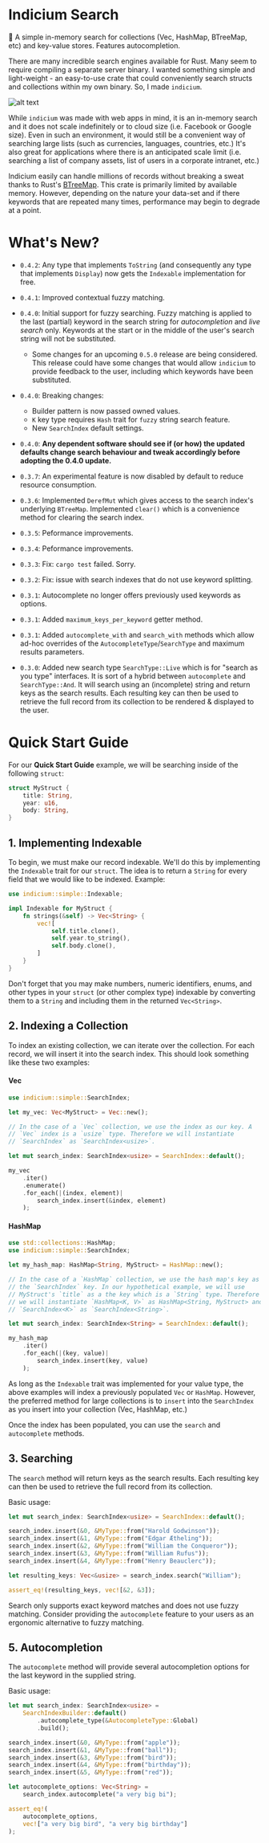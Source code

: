 # Indicium Search

🔎 A simple in-memory search for collections (Vec, HashMap, BTreeMap, etc) and
key-value stores. Features autocompletion.

There are many incredible search engines available for Rust. Many seem to
require compiling a separate server binary. I wanted something simple and
light-weight - an easy-to-use crate that could conveniently search structs and
collections within my own binary. So, I made `indicium`.

![alt text](https://www.arkiteq.ca/crates/indicium/banner.jpg "Indicium: A Simple In-Memory Search for Rust")

While `indicium` was made with web apps in mind, it is an in-memory search and
it does not scale indefinitely or to cloud size (i.e. Facebook or Google size).
Even in such an environment, it would still be a convenient way of searching
large lists (such as currencies, languages, countries, etc.) It's also great for
applications where there is an anticipated scale limit (i.e. searching a list of
company assets, list of users in a corporate intranet, etc.)

Indicium easily can handle millions of records without breaking a sweat thanks
to Rust's [BTreeMap](https://cglab.ca/~abeinges/blah/rust-btree-case/). This
crate is primarily limited by available memory. However, depending on the nature
your data-set and if there keywords that are repeated many times, performance
may begin to degrade at a point.

# What's New?

* `0.4.2`: Any type that implements `ToString` (and consequently any type that
implements `Display`) now gets the `Indexable` implementation for free.

* `0.4.1`: Improved contextual fuzzy matching.

* `0.4.0`: Initial support for fuzzy searching. Fuzzy matching is applied to the
last (partial) keyword in the search string for _autocompletion_ and _live
search_ only. Keywords at the start or in the middle of the user's search string
will not be substituted.
	* Some changes for an upcoming `0.5.0` release are being considered.
	This release could have some changes that would allow `indicium` to
	provide feedback to the user, including which keywords have been
	substituted.

* `0.4.0`: Breaking changes:
	* Builder pattern is now passed owned values.
	* `K` key type requires `Hash` trait for `fuzzy` string search feature.
	* New `SearchIndex` default settings.

* `0.4.0`: **Any dependent software should see if (or how) the updated defaults
change search behaviour and tweak accordingly before adopting the 0.4.0
update.**

* `0.3.7`: An experimental feature is now disabled by default to reduce resource
consumption.

* `0.3.6`: Implemented `DerefMut` which gives access to the search index's
underlying `BTreeMap`. Implemented `clear()` which is a convenience method for
clearing the search index.

* `0.3.5`: Peformance improvements.

* `0.3.4`: Peformance improvements.

* `0.3.3`: Fix: `cargo test` failed. Sorry.

* `0.3.2`: Fix: issue with search indexes that do not use keyword splitting.

* `0.3.1`: Autocomplete no longer offers previously used keywords as options.

* `0.3.1`: Added `maximum_keys_per_keyword` getter method.

* `0.3.1`: Added `autocomplete_with` and `search_with` methods which allow
ad-hoc overrides of the `AutocompleteType`/`SearchType` and maximum results
parameters.

* `0.3.0`: Added new search type `SearchType::Live` which is for "search as you
type" interfaces. It is sort of a hybrid between `autocomplete` and
`SearchType::And`. It will search using an (incomplete) string and return keys
as the search results. Each resulting key can then be used to retrieve the full
record from its collection to be rendered & displayed to the user.

# Quick Start Guide

For our **Quick Start Guide** example, we will be searching inside of the
following `struct`:

```rust
struct MyStruct {
    title: String,
    year: u16,
    body: String,
}
```

## 1. Implementing Indexable

To begin, we must make our record indexable. We'll do this by implementing the
`Indexable` trait for our `struct`. The idea is to return a `String` for every
field that we would like to be indexed. Example:

```rust
use indicium::simple::Indexable;

impl Indexable for MyStruct {
    fn strings(&self) -> Vec<String> {
        vec![
            self.title.clone(),
            self.year.to_string(),
            self.body.clone(),
        ]
    }
}
```

Don't forget that you may make numbers, numeric identifiers, enums, and other
types in your `struct` (or other complex type) indexable by converting them to a
`String` and including them in the returned `Vec<String>`.

## 2. Indexing a Collection

To index an existing collection, we can iterate over the collection. For each
record, we will insert it into the search index. This should look something
like these two examples:

#### Vec

```rust
use indicium::simple::SearchIndex;

let my_vec: Vec<MyStruct> = Vec::new();

// In the case of a `Vec` collection, we use the index as our key. A
// `Vec` index is a `usize` type. Therefore we will instantiate
// `SearchIndex` as `SearchIndex<usize>`.

let mut search_index: SearchIndex<usize> = SearchIndex::default();

my_vec
    .iter()
    .enumerate()
    .for_each(|(index, element)|
        search_index.insert(&index, element)
    );
```

#### HashMap

```rust
use std::collections::HashMap;
use indicium::simple::SearchIndex;

let my_hash_map: HashMap<String, MyStruct> = HashMap::new();

// In the case of a `HashMap` collection, we use the hash map's key as
// the `SearchIndex` key. In our hypothetical example, we will use
// MyStruct's `title` as a the key which is a `String` type. Therefore
// we will instantiate `HashMap<K, V>` as HashMap<String, MyStruct> and
// `SearchIndex<K>` as `SearchIndex<String>`.

let mut search_index: SearchIndex<String> = SearchIndex::default();

my_hash_map
    .iter()
    .for_each(|(key, value)|
        search_index.insert(key, value)
    );
```

As long as the `Indexable` trait was implemented for your value type, the above
examples will index a previously populated `Vec` or `HashMap`. However, the
preferred method for large collections is to `insert` into the `SearchIndex` as
you insert into your collection (Vec, HashMap, etc.)

Once the index has been populated, you can use the `search` and `autocomplete`
methods.

## 3. Searching

The `search` method will return keys as the search results. Each resulting
key can then be used to retrieve the full record from its collection.

Basic usage:

```rust
let mut search_index: SearchIndex<usize> = SearchIndex::default();

search_index.insert(&0, &MyType::from("Harold Godwinson"));
search_index.insert(&1, &MyType::from("Edgar Ætheling"));
search_index.insert(&2, &MyType::from("William the Conqueror"));
search_index.insert(&3, &MyType::from("William Rufus"));
search_index.insert(&4, &MyType::from("Henry Beauclerc"));

let resulting_keys: Vec<&usize> = search_index.search("William");

assert_eq!(resulting_keys, vec![&2, &3]);
```

Search only supports exact keyword matches and does not use fuzzy matching.
Consider providing the `autocomplete` feature to your users as an ergonomic
alternative to fuzzy matching.

## 5. Autocompletion

The `autocomplete` method will provide several autocompletion options for the
last keyword in the supplied string.

Basic usage:

```rust
let mut search_index: SearchIndex<usize> =
    SearchIndexBuilder::default()
        .autocomplete_type(&AutocompleteType::Global)
        .build();

search_index.insert(&0, &MyType::from("apple"));
search_index.insert(&1, &MyType::from("ball"));
search_index.insert(&3, &MyType::from("bird"));
search_index.insert(&4, &MyType::from("birthday"));
search_index.insert(&5, &MyType::from("red"));

let autocomplete_options: Vec<String> =
    search_index.autocomplete("a very big bi");

assert_eq!(
    autocomplete_options,
    vec!["a very big bird", "a very big birthday"]
);
```